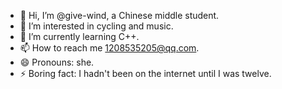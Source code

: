 - 👋 Hi, I’m @give-wind, a Chinese middle student.
- 👀 I’m interested in cycling and music.
- 🌱 I’m currently learning C++.
- 📫 How to reach me 1208535205@qq.com.
- 😄 Pronouns: she.
- ⚡ Boring fact: I hadn't been on the internet until I was twelve.

<!---
give-wind/give-wind is a ✨ special ✨ repository because its `README.md` (this file) appears on your GitHub profile.
You can click the Preview link to take a look at your changes.
--->

